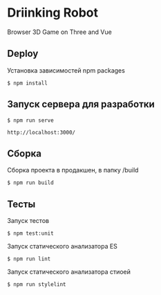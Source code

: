 Driinking Robot
===============

Browser 3D Game on Three and Vue

Deploy
------

Установка зависимостей npm packages

    $ npm install

Запуск сервера для разработки
-----------------------------

    $ npm run serve

    http://localhost:3000/

Cборка
------

Сборка проекта в продакшен, в папку /build

    $ npm run build

Тесты
-----

Запуск тестов

    $ npm test:unit

Запуск статического анализатора ES

    $ npm run lint

Запуск статического анализатора стиоей

    $ npm run stylelint




